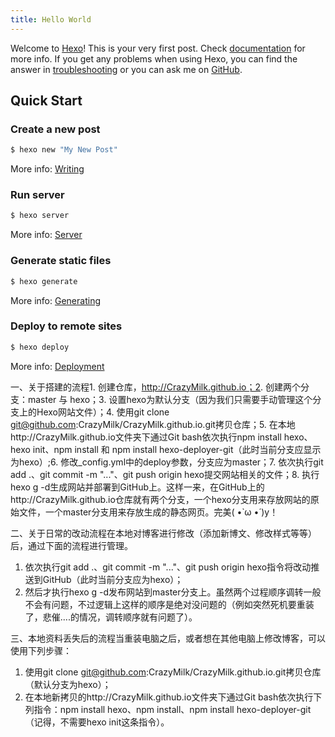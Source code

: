```yaml
---
title: Hello World
---
```

Welcome to [Hexo](https://hexo.io/)! This is your very first post. Check [documentation](https://hexo.io/docs/) for more info. If you get any problems when using Hexo, you can find the answer in [troubleshooting](https://hexo.io/docs/troubleshooting.html) or you can ask me on [GitHub](https://github.com/hexojs/hexo/issues).

## Quick Start

### Create a new post

``` bash
$ hexo new "My New Post"
```

More info: [Writing](https://hexo.io/docs/writing.html)

### Run server

``` bash
$ hexo server
```

More info: [Server](https://hexo.io/docs/server.html)

### Generate static files

``` bash
$ hexo generate
```

More info: [Generating](https://hexo.io/docs/generating.html)

### Deploy to remote sites

``` bash
$ hexo deploy
```

More info: [Deployment](https://hexo.io/docs/one-command-deployment.html)


一、关于搭建的流程1. 创建仓库，http://CrazyMilk.github.io；2. 创建两个分支：master 与 hexo；3. 设置hexo为默认分支（因为我们只需要手动管理这个分支上的Hexo网站文件）；4. 使用git clone git@github.com:CrazyMilk/CrazyMilk.github.io.git拷贝仓库；5. 在本地http://CrazyMilk.github.io文件夹下通过Git bash依次执行npm install hexo、hexo init、npm install 和 npm install hexo-deployer-git（此时当前分支应显示为hexo）;6. 修改_config.yml中的deploy参数，分支应为master；7. 依次执行git add .、git commit -m "..."、git push origin hexo提交网站相关的文件；8. 执行hexo g -d生成网站并部署到GitHub上。这样一来，在GitHub上的http://CrazyMilk.github.io仓库就有两个分支，一个hexo分支用来存放网站的原始文件，一个master分支用来存放生成的静态网页。完美( •̀ ω •́ )y！

二、关于日常的改动流程在本地对博客进行修改（添加新博文、修改样式等等）后，通过下面的流程进行管理。
1. 依次执行git add .、git commit -m "..."、git push origin hexo指令将改动推送到GitHub（此时当前分支应为hexo）；
2. 然后才执行hexo g -d发布网站到master分支上。虽然两个过程顺序调转一般不会有问题，不过逻辑上这样的顺序是绝对没问题的（例如突然死机要重装了，悲催....的情况，调转顺序就有问题了）。

三、本地资料丢失后的流程当重装电脑之后，或者想在其他电脑上修改博客，可以使用下列步骤：
1. 使用git clone git@github.com:CrazyMilk/CrazyMilk.github.io.git拷贝仓库（默认分支为hexo）；
2. 在本地新拷贝的http://CrazyMilk.github.io文件夹下通过Git bash依次执行下列指令：npm install hexo、npm install、npm install hexo-deployer-git（记得，不需要hexo init这条指令）。
